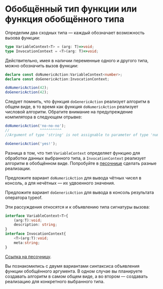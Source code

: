 # Обобщённый тип функции или функция обобщённого типа

Определим два сходных типа — каждый обозначает возможность вызова функции:

```ts
type VariableContext<T> = (arg: T)=>void;
type InvocationContext = <T>(arg: T)=>void;
```

Действительно, имея в наличии переменные одного и другого типа, можно обозначить вызов функции:

```ts
declare const doNumericAction:VariableContext<number>;
declare const doGenericAction:InvocationContext;

doNumericAction(42);
doGenericAction(42);
```

Следует помнить, что функция `doGenericAction` реализует алгоритм в общем виде, в то время как функция `doNumericAction` реализует числовой алгоритм. Обратите внимание на предупреждение компилятора в следующем отрывке:

```ts
doNumericAction('no-no-no');
//              ^^^^^^^^^^
//Argument of type 'string' is not assignable to parameter of type 'number'.

doGenericAction('yes!');
```

Разница в том, что тип `VariableContext` определяет функцию для обработки данных выбранного типа, а `InvocationContext` реализует алгоритм в обобщённом виде. Попробуйте в [песочнице](https://www.typescriptlang.org/play?jsx=0&ssl=10&ssc=1&pln=14&pc=25#code/C4TwDgpgBAaghgJwJZwEYBsIGED2A7YCAD2AB4AVAPigF4oAKRAcwC4pyBKGygNxyQAmAbgCwAKFCQoASTx8AxnGBJ8uAsWC0oFSowSt2XXv2HjxAiPPSJo8-AGdNAnADkArgFsIyeQEF5yvgs8MhomGqEJKR4nqjelKJiFlY2UHZ4jlDOAOIQeN5IfgEqeCyyCkolERqJ5q6eBUWBePQALABMHIk5eY3+zW2dtUn1Xj79JfQA5Hg4ALSzCzhTXeIA9GtQW9s7OwB6B4dH62u++g0EUDgAZlCS0FOOyHhMU1BI9lCzmnD29khMPBhaDAHBQMCIOBeQgIK63e5QGaxbxTAB0ZhGuXy42K+GmIAg9gAhCshEA) сделать разные реализации.

Предложите вариант `doNumericAction` для вывода чётных чисел в консоль, а для нечётных — их удвоенного значения.

Предложите вариант `doGenericAction` для вывода в консоль результата оператора typeof.

Эти рассуждения относятся и к объявлению типа сигнатуры вызова:

```ts
interface VariableContext<T>{
    (arg:T):void;
    description: string;
}
interface InvocationContext{
    <T>(arg:T):void;
    meta:string;
}
```

[Ссылка на песочницу](https://www.typescriptlang.org/play?jsx=0&ssl=9&ssc=1&pln=1&pc=1#code/JYOwLgpgTgZghgYwgAgGpysOAjANhAYQHtwIAPMAHgBUA+AbwFgAoZN5ACgwHMAuagJS8AbkWAATANwt2ycRADOCTAAcwwEr2QKwmEN2nMAvi1CRYiFAEkQohHHUlipCk1bsatLlD6CRYqRl2AFsIMDheHT0DFhNmFnkEXAwUBBIdOSIAOQBXUMwEAEEERxBedEwcfGdICkoQPOxoWkNE5KhU9LBMgHEIEGhgIpKNMps7B1Ga8jBDBOy8weHSjgAWACYBVqI+gYLilY2tlnnc-KGD0Y4AchAiAFo7x6Jr4+YAenfZb++APX+AYCWJ9Cj5FuBkEQYMgwABPFQoa5RUDca7IYAKZB3bpwBQKYDcEBVFBgIjIFQYOChcyQ6FwhHIW6NaDXAB0J2Y4h2-SWlxIN1higAhK9JEA).

Вы познакомились с двумя вариантами синтаксиса объявления функции обобщённого аргумента. В одном случае вы планируете создавать алгоритм в самом общем виде, а во втором — создавать реализацию для конкретного выбранного типа.

